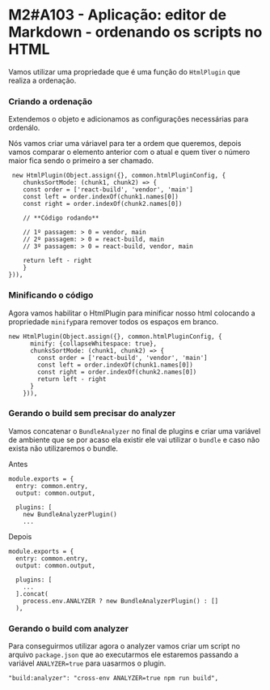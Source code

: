 # M2#A103 - Aplicação: editor de Markdown - ordenando os scripts no HTML

Vamos utilizar uma propriedade que é uma função do `HtmlPlugin` que realiza a ordenação.

### Criando a ordenação
Extendemos o objeto e adicionamos as configurações necessárias para ordenálo.

Nós vamos criar uma váriavel para ter a ordem que queremos,
depois vamos comparar o elemento anterior com o atual e quem tiver o número maior fica sendo o primeiro a ser chamado.


```
 new HtmlPlugin(Object.assign({}, common.htmlPluginConfig, {
    chunksSortMode: (chunk1, chunk2) => {
    const order = ['react-build', 'vendor', 'main']
    const left = order.indexOf(chunk1.names[0])
    const right = order.indexOf(chunk2.names[0])
    
    // **Código rodando**

    // 1º passagem: > 0 = vendor, main
    // 2º passagem: > 0 = react-build, main
    // 3º passagem: > 0 = react-build, vendor, main

    return left - right
    }
})),
```

### Minificando o código
Agora vamos habilitar o HtmlPlugin para minificar nosso html colocando a propriedade `minify`para remover todos os espaços em branco.

```
new HtmlPlugin(Object.assign({}, common.htmlPluginConfig, {
      minify: {collapseWhitespace: true},
      chunksSortMode: (chunk1, chunk2) => {
        const order = ['react-build', 'vendor', 'main']
        const left = order.indexOf(chunk1.names[0])
        const right = order.indexOf(chunk2.names[0])
        return left - right
      }
    })),
```

### Gerando o build sem precisar do analyzer
Vamos concatenar o `BundleAnalyzer` no final de plugins e criar uma variável de ambiente que se por acaso ela existir ele vai utilizar o `bundle` e caso não exista não utilizaremos o bundle.

Antes
```
module.exports = {
  entry: common.entry,
  output: common.output,

  plugins: [
    new BundleAnalyzerPlugin()
    ...
```

Depois
```
module.exports = {
  entry: common.entry,
  output: common.output,

  plugins: [
    ...
  ].concat(
    process.env.ANALYZER ? new BundleAnalyzerPlugin() : []
  ),
```
### Gerando o build com analyzer
Para conseguirmos utilizar agora o analyzer vamos criar um script no arquivo `package.json` que ao executarmos ele estaremos passando a variável `ANALYZER=true` para uasarmos o plugin.

```
"build:analyzer": "cross-env ANALYZER=true npm run build",
```

    